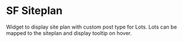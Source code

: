 SF Siteplan
=======================

Widget to display site plan with custom post type for Lots. Lots can be mapped to the siteplan and display tooltip on hover.
